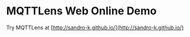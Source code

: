# MQTTLens Web Online Demo

Try MQTTLens at [http://sandro-k.github.io/](http://sandro-k.github.io/)